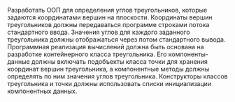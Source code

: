 Разработать ООП для определения углов треугольников, которые задаются координатами вершин на плоскости. Координаты вершин треугольников должны передаваться программе строками потока стандартного ввода. Значения углов для каждого заданного треугольника должны отображаться через потом стандартного вывода. Программная реализация вычислений должна быть основана на разработке контейнерного класса треугольника. Его компоненты-данные должны включать подобъекты класса точки для хранения координат вершин треугольника, а компонентные методы должны определять по ним значения углов треугольника. Конструкторы классов треугольника и точки должны использовать списки инициализации компонентных данных.
